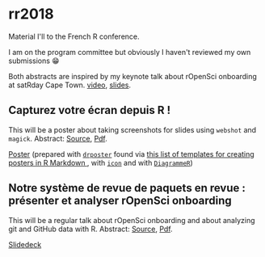 # rr2018

Material I'll to the French R conference.

I am on the program committee but obviously I haven't reviewed my own submissions :grin:

Both abstracts are inspired by my keynote talk about rOpenSci onboarding at satRday Cape Town. [video](https://www.youtube.com/watch?v=lZ3deq52qCk), [slides](http://www.masalmon.eu/satrday_keynote/slides).

## Capturez votre écran depuis R !

This will be a poster about taking screenshots for slides using `webshot` and `magick`. Abstract: [Source](abstracts/webshot_lightning.Rmd), [Pdf](abstracts/webshot_lightning.pdf).

[Poster](poster/poster.pdf) (prepared with [`drposter`](https://github.com/bbucior/drposter) found via [this list of templates for creating posters in R Markdown ](https://gist.github.com/Pakillo/4854e5d760351206084f6be8abe476b2), with [`icon`](https://github.com/ropenscilabs/icon) and with [`DiagrammeR`](http://rich-iannone.github.io/DiagrammeR/))

## Notre système de revue de paquets en revue : présenter et analyser rOpenSci onboarding

This will be a regular talk about rOpenSci onboarding and about analyzing git and GitHub data with R. Abstract: [Source](abstracts/git_github_regular.Rmd), [Pdf](abstracts/git_github_regular.pdf).

[Slidedeck](https://maelle.github.io/rr2018/slides/slides#1)
